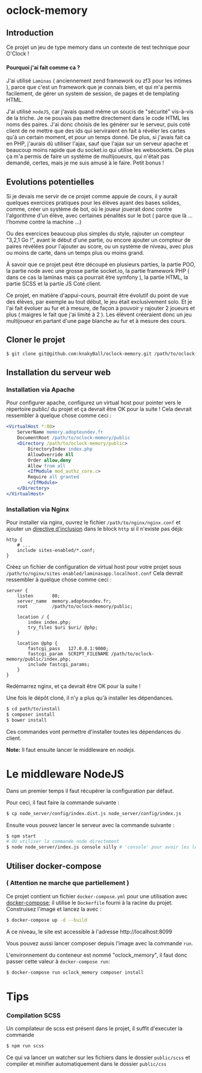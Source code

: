# oclock-memory

## Introduction

Ce projet un jeu de type memory dans un contexte de test technique pour O'Clock !

#### Pourquoi j'ai fait comme ca ?

J'ai utilisé `Laminas` ( anciennement zend framework ou zf3 pour les intimes ),
parce que c'est un framework que je connais bien, et qui m'a permis facilement, 
de gérer un system de session, de pages et de templating HTML.

J'ai utilisé `nodeJS`, car j'avais quand même un soucis de "sécurité" vis-à-vis de
la triche. Je ne pouvais pas mettre directement dans le code HTML les noms des paires.
J'ai donc choisis de les générer sur le serveur, puis coté client de ne mettre que des ids
qui serviraient en fait à révéler les cartes qu'à un certain moment, et pour un temps donné.
De plus, si j'avais fait ca en PHP, j'aurais dû utiliser l'ajax, sauf que l'ajax sur un
serveur apache et beaucoup moins rapide que du socket.io qui utilise les websockets.
De plus ça m'a permis de faire un système de multijoueurs, qui n'était pas demandé, certes,
mais je me suis amusé à le faire. Petit bonus !

## Evolutions potentielles

Si je devais me servir de ce projet comme appuie de cours, il y aurait quelques exercices pratiques pour les
élèves ayant des bases solides, comme, créer un système de bot, où le joueur jouerait donc contre l'algorithme d'un
élève, avec certaines pénalités sur le bot ( parce que là ... l'homme contre la machine ...) 

Ou des exercices beaucoup plus simples du style, rajouter un compteur "3,2,1 Go !", avant le début d'une partie,
ou encore ajouter un compteur de paires révélées pour l'ajouter au score, ou un système
de niveau, avec plus ou moins de carte, dans un temps plus ou moins grand.

À savoir que ce projet peut être découpé en plusieurs parties, la partie POO, la partie node avec une grosse partie socket.io, la partie 
framework PHP ( dans ce cas la laminas mais ça pourrait être symfony ), la partie HTML, la partie SCSS et la 
partie JS Coté client. 
 
Ce projet, en matière d'appui-cours, pourrait être évolutif du point de vue des élèves,
par exemple au tout début, le jeu était exclusivement solo. 
Et je l'ai fait évoluer au fur et à mesure, de façon à pouvoir y rajouter 2 joueurs et plus 
( maigres le fait que j'ai limité à 2 ).
Les élèvent créeraient donc un jeu multijoueur en partant d'une page blanche au fur et à mesure des cours.

    
    

## Cloner le projet
```bash
$ git clone git@github.com:knakyBall/oclock-memory.git /path/to/oclock-memory
```

## Installation du serveur web

### Installation via Apache


Pour configurer apache, configurez un virtual host pour pointer vers le répertoire public/ du
projet et ça devrait être OK pour la suite ! Cela devrait ressembler à quelque chose comme ceci :

```apache
<VirtualHost *:80>
    ServerName memory.adopteundev.fr
    DocumentRoot /path/to/oclock-memory/public
    <Directory /path/to/oclock-memory/public>
        DirectoryIndex index.php
        AllowOverride All
        Order allow,deny
        Allow from all
        <IfModule mod_authz_core.c>
        Require all granted
        </IfModule>
    </Directory>
</VirtualHost>
```

### Installation via Nginx

Pour installer via nginx, ouvrez le fichier `/path/to/nginx/nginx.conf` et ajouter un
[directive d'inclusion](http://nginx.org/en/docs/ngx_core_module.html#include) dans le block `http` si il n'existe pas déjà:

```nginx
http {
    # ...
    include sites-enabled/*.conf;
}
```

Créez un fichier de configuration de virtual host pour votre projet sous `/path/to/nginx/sites-enabled/laminasapp.localhost.conf`
Cela devrait ressembler à quelque chose comme ceci :

```nginx
server {
    listen       80;
    server_name  memory.adopteundev.fr;
    root         /path/to/oclock-memory/public;

    location / {
        index index.php;
        try_files $uri $uri/ @php;
    }

    location @php {
        fastcgi_pass   127.0.0.1:9000;
        fastcgi_param  SCRIPT_FILENAME /path/to/oclock-memory/public/index.php;
        include fastcgi_params;
    }
}
```

Redémarrez nginx, et ça devrait être OK pour la suite !

Une fois le dépôt cloné, il n'y a plus qu'à installer les dépendances.

```bash
$ cd path/to/install
$ composer install
$ bower install
```

Ces commandes vont permettre d'installer toutes les dépendances du client.

**Note:** Il faut ensuite lancer le middleware en *nodejs*.

# Le middleware NodeJS
Dans un premier temps il faut récupérer la configuration par défaut.

Pour ceci, il faut faire la commande suivante :
```bash
$ cp node_server/config/index.dist.js node_server/config/index.js
```

Ensuite vous pouvez lancer le serveur avec la commande suivante :
```bash
$ npm start
# OU utiliser la commande node directement
$ node node_server/index.js console silly # 'console' pour avoir les logs et 'silly' pour le niveau de logs
```

## Utiliser docker-compose

###  ( Attention ne marche que partiellement )

Ce projet contient un fichier `docker-compose.yml` pour une utilisation avec
[docker-compose](https://docs.docker.com/compose/); il utilise le `Dockerfile`
 fourni à la racine du projet. 
 Construisez l'image et lancez la avec :

```bash
$ docker-compose up -d --build
```

A ce niveau, le site est accessible à l'adresse http://localhost:8099

Vous pouvez aussi lancer composer depuis l'image avec la commande `run`.

L'environnement du conteneur est nommé
"oclock_memory", il faut donc passer cette valeur à `docker-compose run`:

```bash
$ docker-compose run oclock_memory composer install
```


# Tips

### Compilation SCSS

Un compilateur de scss est présent dans le projet, il suffit d'executer la commande

```bash
$ npm run scss
```

Ce qui va lancer un watcher sur les fichiers dans le dossier `public/scss` 
et compiler et minifier automatiquement dans le dossier `public/css` 